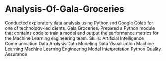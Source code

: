 # Analysis-Of-Gala-Groceries
Conducted exploratory data analysis using Python and Google Colab for one of technology-led clients, Gala Groceries. Prepared a Python module that contains code to train a model and output the performance metrics for the Machine Learning engineering team.
Skills:
Artificial Intelligence
Communication
Data Analysis
Data Modeling
Data Visualization
Machine Learning
Machine Learning Engineering
Model Interpretation
Python
Quality Assurance

